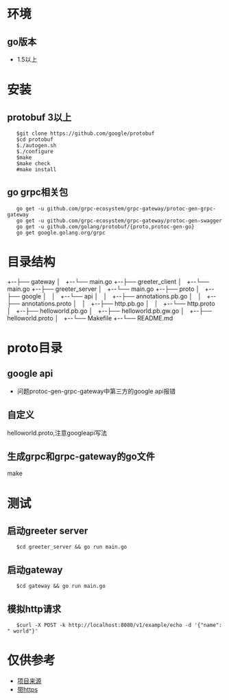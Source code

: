 # 环境
## go版本
   - 1.5以上

# 安装

## protobuf 3以上
```
   $git clone https://github.com/google/protobuf
   $cd protobuf
   $./autogen.sh
   $./configure
   $make
   $make check
   #make install
```

## go grpc相关包

```
   go get -u github.com/grpc-ecosystem/grpc-gateway/protoc-gen-grpc-gateway
   go get -u github.com/grpc-ecosystem/grpc-gateway/protoc-gen-swagger
   go get -u github.com/golang/protobuf/{proto,protoc-gen-go}
   go get google.golang.org/grpc
```

# 目录结构

+--├── gateway
│   +--└── main.go
+--├── greeter_client
│   +--└── main.go
+--├── greeter_server
│   +--└── main.go
+--├── proto
│   +--├── google
│   │   +--└── api
│   │       +--├── annotations.pb.go
│   │       +--├── annotations.proto
│   │       +--├── http.pb.go
│   │       +--└── http.proto
│   +--├── helloworld.pb.go
│   +--├── helloworld.pb.gw.go
│   +--├── helloworld.proto
│   +--└── Makefile
+--└── README.md


# proto目录

## google api
  - 问题protoc-gen-grpc-gateway中第三方的google api报错

## 自定义
   helloworld.proto,注意googleapi写法

## 生成grpc和grpc-gateway的go文件
   make 
   

# 测试

## 启动greeter server
```
   $cd greeter_server && go run main.go
```

## 启动gateway
```
   $cd gateway && go run main.go
```

## 模拟http请求
```
   $curl -X POST -k http://localhost:8080/v1/example/echo -d '{"name": " world"}'
```

# 仅供参考
   - [项目来源](https://www.cnblogs.com/andyidea/p/6529900.html)
   - [带https](https://github.com/EDDYCJY/grpc-hello-world)
